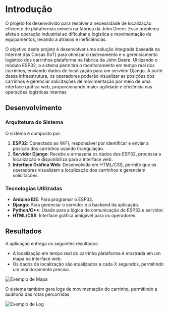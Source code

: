 # Introdução

O projeto foi desenvolvido para resolver a necessidade de localização eficiente de plataformas móveis na fábrica da John Deere. Esse problema afeta a operação industrial ao dificultar a logística e movimentação de equipamentos, levando a atrasos e ineficiências.

O objetivo deste projeto é desenvolver uma solução integrada baseada na Internet das Coisas (IoT) para otimizar o rastreamento e o gerenciamento logístico dos carrinhos plataforma na fábrica da John Deere. Utilizando o módulo ESP32, o sistema permitirá o monitoramento em tempo real dos carrinhos, enviando dados de localização para um servidor Django. A partir dessa infraestrutura, os operadores poderão visualizar as posições dos carrinhos e gerenciar solicitações de movimentação por meio de uma interface gráfica web, proporcionando maior agilidade e eficiência nas operações logísticas internas



## Desenvolvimento

### Arquitetura do Sistema

O sistema é composto por:
1. **ESP32**: Conectado ao WiFi, responsável por identificar e enviar a posição dos carrinhos usando triangulação.
2. **Servidor Django**: Recebe e armazena os dados dos ESP32, processa a localização e disponibiliza para a interface web.
3. **Interface Gráfica Web**: Desenvolvida em HTML/CSS, permite que os operadores visualizem a localização dos carrinhos e gerenciem solicitações.

### Tecnologias Utilizadas
- **Arduino IDE**: Para programar o ESP32.
- **Django**: Para gerenciar o servidor e o backend da aplicação.
- **Python/C++**: Usado para a lógica de comunicação do ESP32 e servidor.
- **HTML/CSS**: Interface gráfica amigável para os operadores.


## Resultados

A aplicação entrega os seguintes resultados:

- A localização em tempo real do carrinho plataforma é mostrada em um mapa na interface web.
- Os dados de localização são atualizados a cada X segundos, permitindo um monitoramento preciso.

![Exemplo de Mapa](assets/map-example.png)

O sistema também gera logs de movimentação do carrinho, permitindo a auditoria das rotas percorridas.

![Exemplo de Log](assets/log-example.png)
